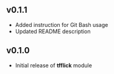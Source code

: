 ## v0.1.1

* Added instruction for Git Bash usage
* Updated README description

## v0.1.0

* Initial release of **tfflick** module